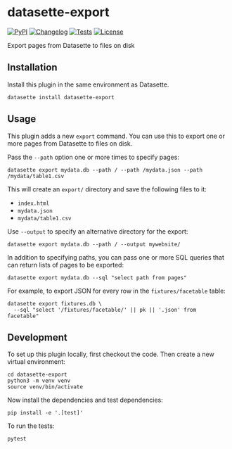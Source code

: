 # datasette-export

[![PyPI](https://img.shields.io/pypi/v/datasette-export.svg)](https://pypi.org/project/datasette-export/)
[![Changelog](https://img.shields.io/github/v/release/simonw/datasette-export?include_prereleases&label=changelog)](https://github.com/simonw/datasette-export/releases)
[![Tests](https://github.com/simonw/datasette-export/workflows/Test/badge.svg)](https://github.com/simonw/datasette-export/actions?query=workflow%3ATest)
[![License](https://img.shields.io/badge/license-Apache%202.0-blue.svg)](https://github.com/simonw/datasette-export/blob/main/LICENSE)

Export pages from Datasette to files on disk

## Installation

Install this plugin in the same environment as Datasette.

    datasette install datasette-export

## Usage

This plugin adds a new `export` command. You can use this to export one or more pages from Datasette to files on disk.

Pass the `--path` option one or more times to specify pages:

    datasette export mydata.db --path / --path /mydata.json --path /mydata/table1.csv

This will create an `export/` directory and save the following files to it:

- `index.html`
- `mydata.json`
- `mydata/table1.csv`

Use `--output` to specify an alternative directory for the export:

    datasette export mydata.db --path / --output mywebsite/

In addition to specifying paths, you can pass one or more SQL queries that can return lists of pages to be exported:

    datasette export mydata.db --sql "select path from pages"

For example, to export JSON for every row in the `fixtures/facetable` table:

    datasette export fixtures.db \
      --sql "select '/fixtures/facetable/' || pk || '.json' from facetable"

## Development

To set up this plugin locally, first checkout the code. Then create a new virtual environment:

    cd datasette-export
    python3 -m venv venv
    source venv/bin/activate

Now install the dependencies and test dependencies:

    pip install -e '.[test]'

To run the tests:

    pytest
